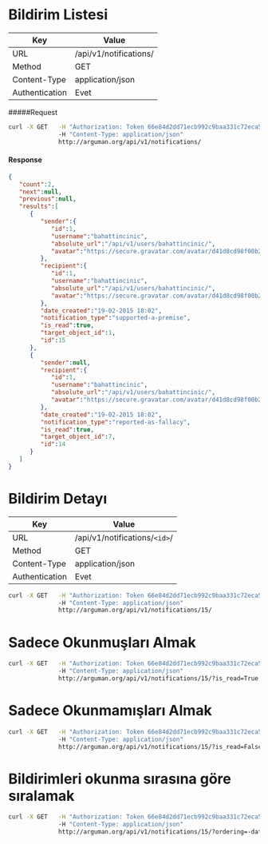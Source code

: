 Bildirim Listesi
========================================

| Key             | Value              |
| ----------------|--------------------|
| URL             | /api/v1/notifications/|
| Method          | GET               |
| Content-Type    | application/json   |
| Authentication  | Evet               |


#####Request

```bash
curl -X GET   -H "Authorization: Token 66e84d2dd71ecb992c9baa331c72eca58f239909"
              -H "Content-Type: application/json"
              http://arguman.org/api/v1/notifications/
```


#### Response

```json
{
   "count":2,
   "next":null,
   "previous":null,
   "results":[
      {
         "sender":{
            "id":1,
            "username":"bahattincinic",
            "absolute_url":"/api/v1/users/bahattincinic/",
            "avatar":"https://secure.gravatar.com/avatar/d41d8cd98f00b204e9800998ecf8427e.jpg?s=80&r=g&d=mm"
         },
         "recipient":{
            "id":1,
            "username":"bahattincinic",
            "absolute_url":"/api/v1/users/bahattincinic/",
            "avatar":"https://secure.gravatar.com/avatar/d41d8cd98f00b204e9800998ecf8427e.jpg?s=80&r=g&d=mm"
         },
         "date_created":"19-02-2015 18:02",
         "notification_type":"supported-a-premise",
         "is_read":true,
         "target_object_id":1,
         "id":15
      },
      {
         "sender":null,
         "recipient":{
            "id":1,
            "username":"bahattincinic",
            "absolute_url":"/api/v1/users/bahattincinic/",
            "avatar":"https://secure.gravatar.com/avatar/d41d8cd98f00b204e9800998ecf8427e.jpg?s=80&r=g&d=mm"
         },
         "date_created":"19-02-2015 18:02",
         "notification_type":"reported-as-fallacy",
         "is_read":true,
         "target_object_id":7,
         "id":14
      }
   ]
}
```

Bildirim Detayı
========================================

| Key             | Value              |
| ----------------|--------------------|
| URL             | /api/v1/notifications/`<id>`/|
| Method          | GET               |
| Content-Type    | application/json   |
| Authentication  | Evet               |

```bash
curl -X GET   -H "Authorization: Token 66e84d2dd71ecb992c9baa331c72eca58f239909"
              -H "Content-Type: application/json"
              http://arguman.org/api/v1/notifications/15/
```

Sadece Okunmuşları Almak
========================================

```bash
curl -X GET   -H "Authorization: Token 66e84d2dd71ecb992c9baa331c72eca58f239909"
              -H "Content-Type: application/json"
              http://arguman.org/api/v1/notifications/15/?is_read=True
```


Sadece Okunmamışları Almak
========================================

```bash
curl -X GET   -H "Authorization: Token 66e84d2dd71ecb992c9baa331c72eca58f239909"
              -H "Content-Type: application/json"
              http://arguman.org/api/v1/notifications/15/?is_read=False
```

Bildirimleri okunma sırasına göre sıralamak
========================================

```bash
curl -X GET   -H "Authorization: Token 66e84d2dd71ecb992c9baa331c72eca58f239909"
              -H "Content-Type: application/json"
              http://arguman.org/api/v1/notifications/15/?ordering=-date_created
```
